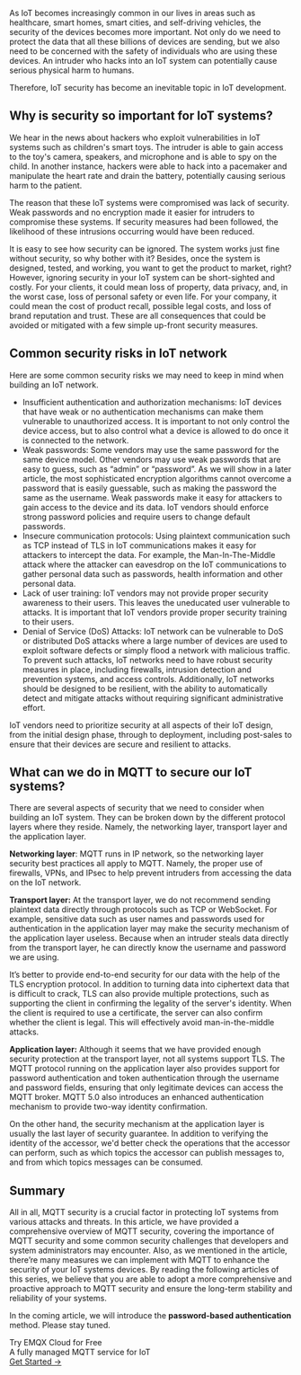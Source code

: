 As IoT becomes increasingly common in our lives in areas such as healthcare, smart homes, smart cities, and self-driving vehicles, the security of the devices becomes more important. Not only do we need to protect the data that all these billions of devices are sending, but we also need to be concerned with the safety of individuals who are using these devices. An intruder who hacks into an IoT system can potentially cause serious physical harm to humans.

Therefore, IoT security has become an inevitable topic in IoT development.

## Why is security so important for IoT systems?

We hear in the news about hackers who exploit vulnerabilities in IoT systems such as children's smart toys. The intruder is able to gain access to the toy's camera, speakers, and microphone and is able to spy on the child. In another instance, hackers were able to hack into a pacemaker and manipulate the heart rate and drain the battery, potentially causing serious harm to the patient.  

The reason that these IoT systems were compromised was lack of security. Weak passwords and no encryption made it easier for intruders to compromise these systems. If security measures had been followed, the likelihood of these intrusions occurring would have been reduced. 

It is easy to see how security can be ignored. The system works just fine without security, so why bother with it? Besides, once the system is designed, tested, and working, you want to get the product to market, right? However, ignoring security in your IoT system can be short-sighted and costly. For your clients, it could mean loss of property, data privacy, and, in the worst case, loss of personal safety or even life. For your company, it could mean the cost of product recall, possible legal costs, and loss of brand reputation and trust. These are all consequences that could be avoided or mitigated with a few simple up-front security measures.

## Common security risks in IoT network

Here are some common security risks we may need to keep in mind when building an IoT network.

- Insufficient authentication and authorization mechanisms: IoT devices that have weak or no authentication mechanisms can make them vulnerable to unauthorized access. It is important to not only control the device access, but to also control what a device is allowed to do once it is connected to the network.
- Weak passwords: Some vendors may use the same password for the same device model.  Other vendors may use weak passwords that are easy to guess, such as “admin” or “password”.  As we will show in a later article, the most sophisticated encryption algorithms cannot overcome a password that is easily guessable, such as making the password the same as the username.   Weak passwords make it easy for attackers to gain access to the device and its data. IoT vendors should enforce strong password policies and require users to change default passwords.  
- Insecure communication protocols: Using plaintext communication such as TCP instead of TLS in IoT communications makes it easy for attackers to intercept the data. For example, the Man-In-The-Middle attack where the attacker can eavesdrop on the IoT communications to gather personal data such as passwords, health information and other personal data.
- Lack of user training: IoT vendors may not provide proper security awareness to their users.  This leaves the uneducated user vulnerable to attacks. It is important that IoT vendors provide proper security training to their users.
- Denial of Service (DoS) Attacks: IoT network can be vulnerable to DoS or distributed DoS attacks where a large number of devices are used to exploit software defects or simply flood a network with malicious traffic. To prevent such attacks, IoT networks need to have robust security measures in place, including firewalls, intrusion detection and prevention systems, and access controls. Additionally, IoT networks should be designed to be resilient, with the ability to automatically detect and mitigate attacks without requiring significant administrative effort. 

IoT vendors need to prioritize security at all aspects of their IoT design, from the initial design phase, through to deployment, including post-sales to ensure that their devices are secure and resilient to attacks.

## What can we do in MQTT to secure our IoT systems?

There are several aspects of security that we need to consider when building an IoT system. They can be broken down by the different protocol layers where they reside. Namely, the networking layer, transport layer and the application layer.

**Networking layer**: MQTT runs in IP network, so the networking layer security best practices all apply to MQTT.  Namely, the proper use of firewalls, VPNs, and IPsec to help prevent intruders from accessing the data on the IoT network.

**Transport layer:** At the transport layer, we do not recommend sending plaintext data directly through protocols such as TCP or WebSocket. For example, sensitive data such as user names and passwords used for authentication in the application layer may make the security mechanism of the application layer useless. Because when an intruder steals data directly from the transport layer, he can directly know the username and password we are using.

It’s better to provide end-to-end security for our data with the help of the TLS encryption protocol. In addition to turning data into ciphertext data that is difficult to crack, TLS can also provide multiple protections, such as supporting the client in confirming the legality of the server's identity. When the client is required to use a certificate, the server can also confirm whether the client is legal. This will effectively avoid man-in-the-middle attacks.

**Application layer:** Although it seems that we have provided enough security protection at the transport layer, not all systems support TLS. The MQTT protocol running on the application layer also provides support for password authentication and token authentication through the username and password fields, ensuring that only legitimate devices can access the MQTT broker. MQTT 5.0 also introduces an enhanced authentication mechanism to provide two-way identity confirmation.

On the other hand, the security mechanism at the application layer is usually the last layer of security guarantee. In addition to verifying the identity of the accessor, we'd better check the operations that the accessor can perform, such as which topics the accessor can publish messages to, and from which topics messages can be consumed.

## Summary

All in all, MQTT security is a crucial factor in protecting IoT systems from various attacks and threats. In this article, we have provided a comprehensive overview of MQTT security, covering the importance of MQTT security and some common security challenges that developers and system administrators may encounter. Also, as we mentioned in the article, there’re many measures we can implement with MQTT to enhance the security of your IoT systems devices. By reading the following articles of this series, we believe that you are able to adopt a more comprehensive and proactive approach to MQTT security and ensure the long-term stability and reliability of your systems.

In the coming article, we will introduce the **password-based authentication** method. Please stay tuned.


<section class="promotion">
    <div>
        Try EMQX Cloud for Free
        <div class="is-size-14 is-text-normal has-text-weight-normal">A fully managed MQTT service for IoT</div>
    </div>
    <a href="https://accounts.emqx.com/signup?continue=https://cloud-intl.emqx.com/console/deployments/0?oper=new" class="button is-gradient px-5">Get Started →</a>
</section>

